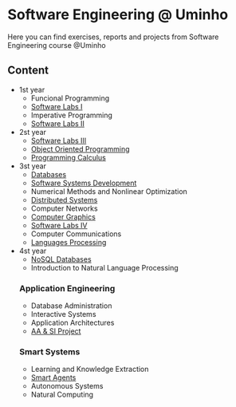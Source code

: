 # Software Engineering @ Uminho
Here you can find exercises, reports and projects from Software Engineering course @Uminho

## Content
- 1st year
  - Funcional Programming
  - [Software Labs I](https://github.com/jessicalemos/Bomberman)
  - Imperative Programming
  - [Software Labs II](https://github.com/jessicalemos/Roguelike)
- 2st year
  - [Software Labs III](https://github.com/jessicalemos/xmlParser)
  - [Object Oriented Programming](https://github.com/jessicalemos/JavaFatura)
  - [Programming Calculus](https://github.com/jessicalemos/Program-Design-by-Calculation)
- 3st year
  - [Databases](https://github.com/jessicalemos/100calorias)
  - [Software Systems Development](https://github.com/jessicalemos/ConfiguraFacil)
  - Numerical Methods and Nonlinear Optimization
  - [Distributed Systems](https://github.com/jessicalemos/ServerCloud)
  - Computer Networks
  - [Computer Graphics](https://github.com/jessicalemos/Solar-System)
  - [Software Labs IV](https://github.com/jessicalemos/CookBoard)
  - Computer Communications
  - [Languages Processing](https://github.com/jessicalemos/PL)
- 4st year
  - [NoSQL Databases](https://github.com/jessicalemos/Sakila-NoSQL)
  - Introduction to Natural Language Processing
  ### Application Engineering
  - Database Administration
  - Interactive Systems
  - Application Architectures
  - [AA & SI Project](https://github.com/jessicalemos/BookMe)
  ### Smart Systems
  - Learning and Knowledge Extraction
  - [Smart Agents](https://github.com/jessicalemos/fire-fighting)
  - Autonomous Systems
  - Natural Computing
  
